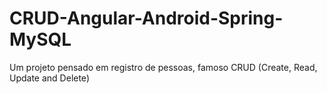 # CRUD-Angular-Android-Spring-MySQL
Um projeto pensado em registro de pessoas, famoso CRUD  (Create, Read, Update and Delete)
